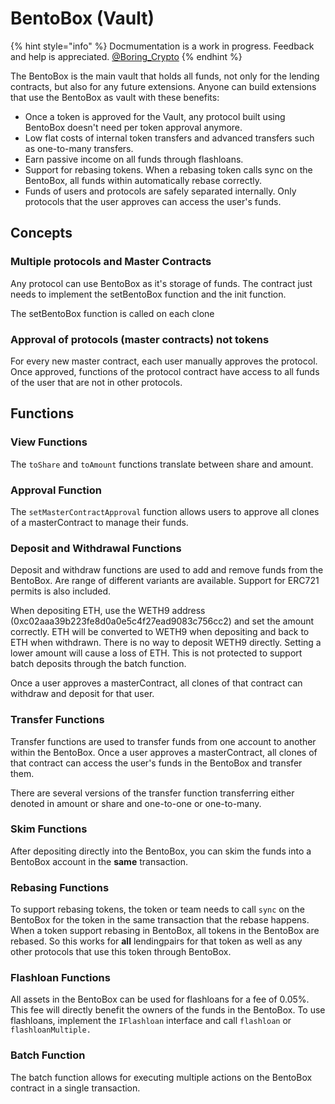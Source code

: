 # BentoBox \(Vault\)



{% hint style="info" %}
Docmumentation is a work in progress. Feedback and help is appreciated. [@Boring\_Crypto](https://twitter.com/Boring_Crypto)
{% endhint %}

The BentoBox is the main vault that holds all funds, not only for the lending contracts, but also for any future extensions. Anyone can build extensions that use the BentoBox as vault with these benefits:

* Once a token is approved for the Vault, any protocol built using BentoBox doesn't need per token approval anymore.
* Low flat costs of internal token transfers and advanced transfers such as one-to-many transfers.
* Earn passive income on all funds through flashloans.
* Support for rebasing tokens. When a rebasing token calls sync on the BentoBox, all funds within automatically rebase correctly.
* Funds of users and protocols are safely separated internally. Only protocols that the user approves can access the user's funds.

## Concepts

### Multiple protocols and Master Contracts

Any protocol can use BentoBox as it's storage of funds. The contract just needs to implement the setBentoBox function and the init function.

The setBentoBox function is called on each clone

### Approval of protocols \(master contracts\) not tokens

For every new master contract, each user manually approves the protocol. Once approved, functions of the protocol contract have access to all funds of the user that are not in other protocols.

## Functions

### View Functions

The `toShare` and `toAmount` functions translate between share and amount.

### Approval Function

The `setMasterContractApproval` function allows users to approve all clones of a masterContract to manage their funds.

### Deposit and Withdrawal Functions

Deposit and withdraw functions are used to add and remove funds from the BentoBox. Are range of different variants are available. Support for ERC721 permits is also included.

When depositing ETH, use the WETH9 address \(0xc02aaa39b223fe8d0a0e5c4f27ead9083c756cc2\) and set the amount correctly. ETH will be converted to WETH9 when depositing and back to ETH when withdrawn. There is no way to deposit WETH9 directly. Setting a lower amount will cause a loss of ETH. This is not protected to support batch deposits through the batch function.

Once a user approves a masterContract, all clones of that contract can withdraw and deposit for that user.

### Transfer Functions

Transfer functions are used to transfer funds from one account to another within the BentoBox. Once a user approves a masterContract, all clones of that contract can access the user's funds in the BentoBox and transfer them.

There are several versions of the transfer function transferring either denoted in amount or share and one-to-one or one-to-many.

### Skim Functions

After depositing directly into the BentoBox, you can skim the funds into a BentoBox account in the **same** transaction.

### Rebasing Functions

To support rebasing tokens, the token or team needs to call `sync` on the BentoBox for the token in the same transaction that the rebase happens. When a token support rebasing in BentoBox, all tokens in the BentoBox are rebased. So this works for **all** lendingpairs for that token as well as any other protocols that use this token through BentoBox.

### Flashloan Functions

All assets in the BentoBox can be used for flashloans for a fee of 0.05%. This fee will directly benefit the owners of the funds in the BentoBox. To use flashloans, implement the `IFlashloan` interface and call `flashloan` or `flashloanMultiple.`

### Batch Function

The batch function allows for executing multiple actions on the BentoBox contract in a single transaction.

